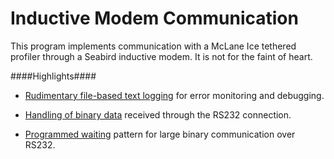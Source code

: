 Inductive Modem Communication
================

This program implements communication with a McLane Ice tethered profiler through a Seabird inductive modem. It is not for the faint of heart. 

####Highlights####

* [Rudimentary file-based text logging](ITP_Inductive_Communications.CR1#L64-L69) for error monitoring and debugging.

* [Handling of binary data](ITP_Inductive_Communications.CR1#L261-L266) received through the RS232 connection.

* [Programmed waiting](ITP_Inductive_Communications.CR1#L283-L314) pattern for large binary communication over RS232.

